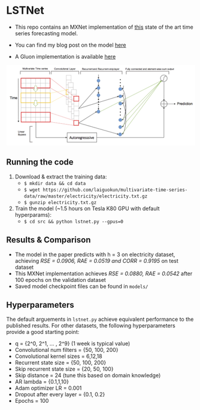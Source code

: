 <!---
  Licensed to the Apache Software Foundation (ASF) under one
  or more contributor license agreements.  See the NOTICE file
  distributed with this work for additional information
  regarding copyright ownership.  The ASF licenses this file
  to you under the Apache License, Version 2.0 (the
  "License"); you may not use this file except in compliance
  with the License.  You may obtain a copy of the License at

    http://www.apache.org/licenses/LICENSE-2.0

  Unless required by applicable law or agreed to in writing,
  software distributed under the License is distributed on an
  "AS IS" BASIS, WITHOUT WARRANTIES OR CONDITIONS OF ANY
  KIND, either express or implied.  See the License for the
  specific language governing permissions and limitations
  under the License.
-->

# LSTNet

- This repo contains an MXNet implementation of [this](https://arxiv.org/pdf/1703.07015.pdf) state of the art time series forecasting model.
- You can find my blog post on the model [here](https://opringle.github.io/2018/01/05/deep_learning_multivariate_ts.html)

- A Gluon implementation is available [here](https://github.com/safrooze/LSTNet-Gluon)

![](./docs/model_architecture.png)

## Running the code

1. Download & extract the training data: 
    - `$ mkdir data && cd data`
    - `$ wget https://github.com/laiguokun/multivariate-time-series-data/raw/master/electricity/electricity.txt.gz`
    - `$ gunzip electricity.txt.gz`
2. Train the model (~1.5 hours on Tesla K80 GPU with default hyperparams):
    - `$ cd src && python lstnet.py --gpus=0`

## Results & Comparison

- The model in the paper predicts with h = 3 on electricity dataset, achieving *RSE = 0.0906, RAE = 0.0519 and CORR = 0.9195* on test dataset
- This MXNet implementation achieves *RSE = 0.0880, RAE = 0.0542* after 100 epochs on the validation dataset
- Saved model checkpoint files can be found in `models/`

## Hyperparameters

The default arguements in `lstnet.py` achieve equivalent performance to the published results. For other datasets, the following hyperparameters provide a good starting point:

- q = {2^0, 2^1, ... , 2^9} (1 week is typical value)
- Convolutional num filters  = {50, 100, 200}
- Convolutional kernel sizes = 6,12,18
- Recurrent state size = {50, 100, 200}
- Skip recurrent state size = {20, 50, 100}
- Skip distance = 24 (tune this based on domain knowledge)
- AR lambda = {0.1,1,10}
- Adam optimizer LR = 0.001
- Dropout after every layer =  {0.1, 0.2}
- Epochs = 100
